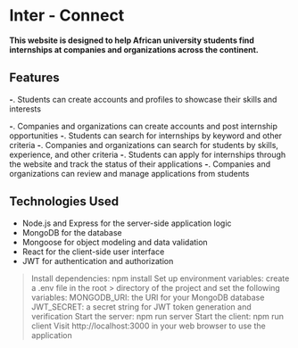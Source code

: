 # Inter - Connect

**This website is designed to help African university students find internships at companies and organizations across the continent.**

## Features
**-**. Students can create accounts and profiles to showcase their skills and interests

**-**. Companies and organizations can create accounts and post internship opportunities
**-**. Students can search for internships by keyword and other criteria
**-**. Companies and organizations can search for students by skills, experience, and other criteria
**-**. Students can apply for internships through the website and track the status of their applications
**-**. Companies and organizations can review and manage applications from students


## Technologies Used
- Node.js and Express for the server-side application logic
- MongoDB for the database
- Mongoose for object modeling and data validation
- React for the client-side user interface
- JWT for authentication and authorization

> Install dependencies: npm install
> Set up environment variables: create a .env file in the root > directory of the project and set the following variables:
> MONGODB_URI: the URI for your MongoDB database
> JWT_SECRET: a secret string for JWT token generation and verification
> Start the server: npm run server
> Start the client: npm run client
> Visit http://localhost:3000 in your web browser to use the application
